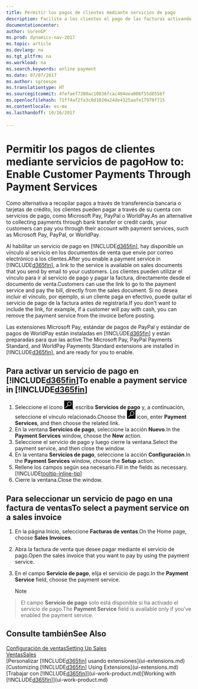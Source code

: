```yaml
---
title: Permitir los pagos de clientes mediante servicios de pago
description: Facilite a los clientes el pago de las facturas activando los servicios de pago.
documentationcenter: 
author: SorenGP
ms.prod: dynamics-nav-2017
ms.topic: article
ms.devlang: na
ms.tgt_pltfrm: na
ms.workload: na
ms.search.keywords: online payment
ms.date: 07/07/2017
ms.author: sgroespe
ms.translationtype: HT
ms.sourcegitcommit: 4fefaef7380ac10836fcac404eea006f55d8556f
ms.openlocfilehash: 71ff4af2fa3c0d1020a24de4325aafe17978f715
ms.contentlocale: es-mx
ms.lasthandoff: 10/16/2017

---
```

# <a name="how-to-enable-customer-payments-through-payment-services"></a><span data-ttu-id="61153-103">Permitir los pagos de clientes mediante servicios de pago</span><span class="sxs-lookup"><span data-stu-id="61153-103">How to: Enable Customer Payments Through Payment Services</span></span>
<span data-ttu-id="61153-104">Como alternativa a recopilar pagos a través de transferencia bancaria o tarjetas de crédito, los clientes pueden pagar a través de su cuenta con servicios de pago, como Microsoft Pay, PayPal o WorldPay.</span><span class="sxs-lookup"><span data-stu-id="61153-104">As an alternative to collecting payments through bank transfer or credit cards, your customers can pay you through their account with payment services, such as Microsoft Pay, PayPal, or WorldPay.</span></span>  

<span data-ttu-id="61153-105">Al habilitar un servicio de pago en [!INCLUDE[d365fin](includes/d365fin_md.md)], hay disponible un vínculo al servicio en los documentos de venta que envíe por correo electrónico a los clientes.</span><span class="sxs-lookup"><span data-stu-id="61153-105">After you enable a payment service in [!INCLUDE[d365fin](includes/d365fin_md.md)], a link to the service is available on sales documents that you send by email to your customers.</span></span> <span data-ttu-id="61153-106">Los clientes pueden utilizar el vínculo para ir al servicio de pago y pagar la factura, directamente desde el documento de venta.</span><span class="sxs-lookup"><span data-stu-id="61153-106">Customers can use the link to go to the payment service and pay the bill, directly from the sales document.</span></span> <span data-ttu-id="61153-107">Si no desea incluir el vínculo, por ejemplo, si un cliente paga en efectivo, puede quitar el servicio de pago de la factura antes de registrarla.</span><span class="sxs-lookup"><span data-stu-id="61153-107">If you don't want to include the link, for example, if a customer will pay with cash, you can remove the payment service from the invoice before posting.</span></span>  

<span data-ttu-id="61153-108">Las extensiones Microsoft Pay, estándar de pagos de PayPal y estándar de pagos de WorldPay están instaladas en [!INCLUDE[d365fin](includes/d365fin_md.md)] y están preparadas para que las active.</span><span class="sxs-lookup"><span data-stu-id="61153-108">The Microsoft Pay, PayPal Payments Standard, and WorldPay Payments Standard extensions are installed in [!INCLUDE[d365fin](includes/d365fin_md.md)], and are ready for you to enable.</span></span>  

## <a name="to-enable-a-payment-service-in-included365finincludesd365finmdmd"></a><span data-ttu-id="61153-109">Para activar un servicio de pago en [!INCLUDE[d365fin](includes/d365fin_md.md)]</span><span class="sxs-lookup"><span data-stu-id="61153-109">To enable a payment service in [!INCLUDE[d365fin](includes/d365fin_md.md)]</span></span>
1. <span data-ttu-id="61153-110">Seleccione el icono ![Buscar página o informe](media/ui-search/search_small.png "icono Buscar página o informe"), escriba **Servicios de pago** y, a continuación, seleccione el vínculo relacionado.</span><span class="sxs-lookup"><span data-stu-id="61153-110">Choose the ![Search for Page or Report](media/ui-search/search_small.png "Search for Page or Report icon") icon, enter **Payment Services**, and then choose the related link.</span></span>  
2. <span data-ttu-id="61153-111">En la ventana **Servicios de pago**, seleccione la acción **Nuevo**.</span><span class="sxs-lookup"><span data-stu-id="61153-111">In the **Payment Services** window, choose the **New** action.</span></span>  
3. <span data-ttu-id="61153-112">Seleccione el servicio de pago y luego cierre la ventana.</span><span class="sxs-lookup"><span data-stu-id="61153-112">Select the payment service, and then close the window.</span></span>  
4. <span data-ttu-id="61153-113">En la ventana **Servicios de pago**, seleccione la acción **Configuración**.</span><span class="sxs-lookup"><span data-stu-id="61153-113">In the **Payment Services** window, choose the **Setup** action.</span></span>  
5. <span data-ttu-id="61153-114">Rellene los campos según sea necesario.</span><span class="sxs-lookup"><span data-stu-id="61153-114">Fill in the fields as necessary.</span></span> [!INCLUDE[tooltip-inline-tip](includes/tooltip-inline-tip_md.md)]  
6. <span data-ttu-id="61153-115">Cierre la ventana.</span><span class="sxs-lookup"><span data-stu-id="61153-115">Close the window.</span></span>  

## <a name="to-select-a-payment-service-on-a-sales-invoice"></a><span data-ttu-id="61153-116">Para seleccionar un servicio de pago en una factura de ventas</span><span class="sxs-lookup"><span data-stu-id="61153-116">To select a payment service on a sales invoice</span></span>
1. <span data-ttu-id="61153-117">En la página Inicio, seleccione **Facturas de ventas**.</span><span class="sxs-lookup"><span data-stu-id="61153-117">On the Home page, choose **Sales Invoices**.</span></span>  
2. <span data-ttu-id="61153-118">Abra la factura de venta que desee pagar mediante el servicio de pago.</span><span class="sxs-lookup"><span data-stu-id="61153-118">Open the sales invoice that you want to pay by using the payment service.</span></span>  
3. <span data-ttu-id="61153-119">En el campo **Servicio de pago**, elija el servicio de pago.</span><span class="sxs-lookup"><span data-stu-id="61153-119">In the **Payment Service** field, choose the payment service.</span></span>  

    > [!NOTE]  
>   <span data-ttu-id="61153-120">El campo **Servicio de pago** solo está disponible si ha activado el servicio de pago.</span><span class="sxs-lookup"><span data-stu-id="61153-120">The **Payment Service** field is available only if you've enabled the payment service.</span></span>  

## <a name="see-also"></a><span data-ttu-id="61153-121">Consulte también</span><span class="sxs-lookup"><span data-stu-id="61153-121">See Also</span></span>  
[<span data-ttu-id="61153-122">Configuración de ventas</span><span class="sxs-lookup"><span data-stu-id="61153-122">Setting Up Sales</span></span>](sales-setup-sales.md)  
[<span data-ttu-id="61153-123">Ventas</span><span class="sxs-lookup"><span data-stu-id="61153-123">Sales</span></span>](sales-manage-sales.md)  
<span data-ttu-id="61153-124">[Personalizar [!INCLUDE[d365fin](includes/d365fin_md.md)] usando extensiones](ui-extensions.md)</span><span class="sxs-lookup"><span data-stu-id="61153-124">[Customizing [!INCLUDE[d365fin](includes/d365fin_md.md)] Using Extensions](ui-extensions.md)</span></span>  
<span data-ttu-id="61153-125">[Trabajar con [!INCLUDE[d365fin](includes/d365fin_md.md)]](ui-work-product.md)</span><span class="sxs-lookup"><span data-stu-id="61153-125">[Working with [!INCLUDE[d365fin](includes/d365fin_md.md)]](ui-work-product.md)</span></span>  

